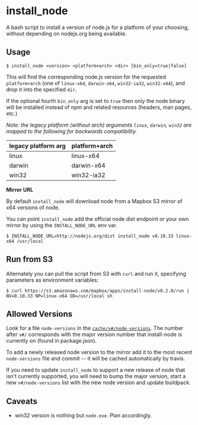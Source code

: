 # install_node

A bash script to install a version of node.js for a platform of your choosing,
without depending on nodejs.org being available.

## Usage

```
$ install_node <version> <platform+arch> <dir> [bin_only=true|false]
```

This will find the corresponding node.js version for the requested `platform+arch`
(one of `linux-x64`, `darwin-x64`, `win32-ia32`, `win32-x64`), and drop it into the specified `dir`.

If the optional fourth `bin_only` arg is set to `true` then only the node binary
will be installed instead of npm and related resources (headers, man pages, etc.)

*Note: the legacy platform (without arch) arguments `linux`, `darwin`, `win32` are
mapped to the following for backwards compatibility.*

legacy platform arg | platform+arch
--- | ---
linux | linux-x64
darwin | darwin-x64
win32 | win32-ia32

**Mirror URL**

By default `install_node` will download node from a Mapbox S3 mirror of x64 versions of node.

You can point `install_node` add the official node dist endpoint or your own mirror by using the `INSTALL_NODE_URL` env var.

```
$ INSTALL_NODE_URL=http://nodejs.org/dist install_node v0.10.33 linux-x64 /usr/local
```

## Run from S3

Alternately you can pull the script from S3 with `curl` and run it, specifying
parameters as environment variables:

```
$ curl https://s3.amazonaws.com/mapbox/apps/install-node/v0.2.0/run | NV=0.10.33 NP=linux-x64 OD=/usr/local sh
```

## Allowed Versions

Look for a file `node-versions` in the [`cache/v#/node-versions`](https://github.com/mapbox/install-node/blob/master/cache). The number after `v#/` corresponds with the major version number that install-node is currently on (found in package.json).

To add a newly released node version to the mirror add it to the most recent `node-versions` file and commit
-- it will be cached automatically by travis.

If you need to update `install_node` to support a new release of node that isn't currently supported, you will need to bump the major version, start a new `v#/node-versions` list with the new node version and update buildpack.

## Caveats

- win32 version is nothing but `node.exe`. Plan accordingly.
